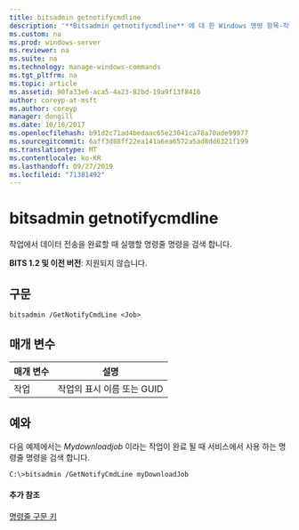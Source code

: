 ```yaml
---
title: bitsadmin getnotifycmdline
description: '**Bitsadmin getnotifycmdline** 에 대 한 Windows 명령 항목-작업에서 데이터 전송을 완료할 때 실행 되는 명령줄 명령을 검색 합니다.'
ms.custom: na
ms.prod: windows-server
ms.reviewer: na
ms.suite: na
ms.technology: manage-windows-commands
ms.tgt_pltfrm: na
ms.topic: article
ms.assetid: 90fa33e6-aca5-4a23-82bd-19a9f13f8416
author: coreyp-at-msft
ms.author: coreyp
manager: dongill
ms.date: 10/16/2017
ms.openlocfilehash: b91d2c71ad4bedaac65e23041ca78a70ade99977
ms.sourcegitcommit: 6aff3d88ff22ea141a6ea6572a5ad8dd6321f199
ms.translationtype: MT
ms.contentlocale: ko-KR
ms.lasthandoff: 09/27/2019
ms.locfileid: "71381492"
---
```

# <a name="bitsadmin-getnotifycmdline"></a>bitsadmin getnotifycmdline

작업에서 데이터 전송을 완료할 때 실행할 명령줄 명령을 검색 합니다.

**BITS 1.2 및 이전 버전**: 지원되지 않습니다.

## <a name="syntax"></a>구문

```
bitsadmin /GetNotifyCmdLine <Job>
```

## <a name="parameters"></a>매개 변수

|매개 변수|설명|
|---------|-----------|
|작업|작업의 표시 이름 또는 GUID|

## <a name="BKMK_examples"></a>예와

다음 예제에서는 *Mydownloadjob* 이라는 작업이 완료 될 때 서비스에서 사용 하는 명령줄 명령을 검색 합니다.
```
C:\>bitsadmin /GetNotifyCmdLine myDownloadJob
```

#### <a name="additional-references"></a>추가 참조

[명령줄 구문 키](command-line-syntax-key.md)
